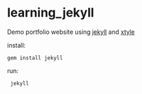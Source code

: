learning_jekyll
===============

Demo portfolio website using [jekyll](http://jekyllrb.com/) and [xtyle](http://xtyle.xchema.com)

install:

    gem install jekyll

run:

     jekyll